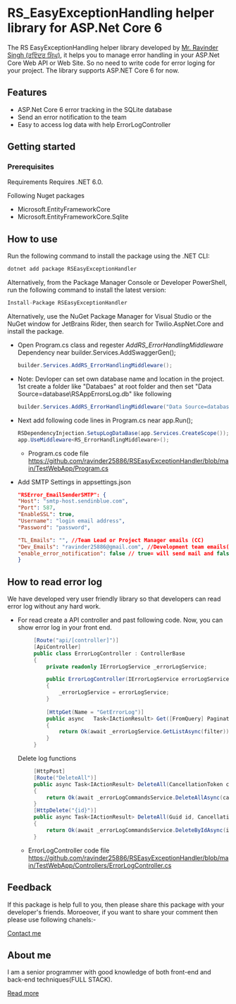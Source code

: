 ﻿# RS_EasyExceptionHandling helper library for ASP.Net Core 6 

The RS EasyExceptionHandling helper library developed by [Mr. Ravinder Singh (ਰਵਿੰਦਰ ਸਿੰਘ)](https://theravinder.com), it helps you to manage error handling in your ASP.Net Core Web API or Web Site. So no need to write code for error loging for your project. The library supports ASP.NET Core 6 for now.

## Features 
- ASP.Net Core 6 error tracking in the SQLite database
- Send an error notification to the team
- Easy to access log data with help ErrorLogController  

## Getting started


### Prerequisites

Requirements
Requires .NET 6.0.

Following Nuget packages 

- Microsoft.EntityFrameworkCore
- Microsoft.EntityFrameworkCore.Sqlite

## How to use

Run the following command to install the package using the .NET CLI:

```C#
dotnet add package RSEasyExceptionHandler 
```
Alternatively, from the Package Manager Console or Developer PowerShell, run the following command to install the latest version:
```C#
Install-Package RSEasyExceptionHandler 
```

Alternatively, use the NuGet Package Manager for Visual Studio or the NuGet window for JetBrains Rider, then search for Twilio.AspNet.Core and install the package.

- Open Program.cs class and regester <i>AddRS_ErrorHandlingMiddleware</i> Dependency near builder.Services.AddSwaggerGen();

	```C#
    builder.Services.AddRS_ErrorHandlingMiddleware();
    ```
- Note: Devloper can set own database name and location in the project. 1st create a folder like "Databaes" at root folder and then set "Data Source=database\\RSAppErrorsLog.db" like following
    ```C#
    builder.Services.AddRS_ErrorHandlingMiddleware("Data Source=database\\MyAppErrorsLog.db");
    ```

- Next add following code lines in Program.cs near app.Run();
	 ```C#
     RSDependencyInjection.SetupLogDataBase(app.Services.CreateScope());
     app.UseMiddleware<RS_ErrorHandlingMiddleware>();
     
     ```
     - Program.cs code file https://github.com/ravinder25886/RSEasyExceptionHandler/blob/main/TestWebApp/Program.cs

- Add SMTP Settings in appsettings.json
    ```JSON
  "RSError_EmailSenderSMTP": {
    "Host": "smtp-host.sendinblue.com",
    "Port": 587,
    "EnableSSL": true,
    "Username": "login email address",
    "Password": "password",

    "TL_Emails": "", //Team Lead or Project Manager emails (CC)
    "Dev_Emails": "ravinder25886@gmail.com", //Development team emails(TO)
    "enable_error_notification": false // true= will send mail and false mean off mailing
  }
    ```

## How to read error log
We have developed very user friendly library so that developers can read error log without any hard work.

- For read create a API controller and past following code. Now, you can show error log in your front end.

   ```C#
        [Route("api/[controller]")]
        [ApiController]
        public class ErrorLogController : ControllerBase
        {
            private readonly IErrorLogService _errorLogService;

            public ErrorLogController(IErrorLogService errorLogService)
            {
                _errorLogService = errorLogService;
            }
       
            [HttpGet(Name = "GetErrorLog")]
            public async   Task<IActionResult> Get([FromQuery] PaginationFilter filter)
            {
                return Ok(await _errorLogService.GetListAsync(filter)); 
            }
        }
   ```

   Delete log functions
   ```C#
        [HttpPost]
        [Route("DeleteAll")]
        public async Task<IActionResult> DeleteAll(CancellationToken cancellationToken)
        {
            return Ok(await _errorLogCommandsService.DeleteAllAsync(cancellationToken));
        }
        [HttpDelete("{id}")]
        public async Task<IActionResult> DeleteAll(Guid id, CancellationToken cancellationToken)
        {
            return Ok(await _errorLogCommandsService.DeleteByIdAsync(id, cancellationToken));
        }
   ```
   - ErrorLogController code file https://github.com/ravinder25886/RSEasyExceptionHandler/blob/main/TestWebApp/Controllers/ErrorLogController.cs 
## Feedback

If  this package is help full to you, then please share this package with your developer's friends. Moroeover, if you want to share your comment then please use following chanels:- 
 
 [Contact me](https://theravinder.com/contact)
 
## About me

I am a senior programmer with good knowledge of both front-end and back-end techniques(FULL STACK).

  [Read more](https://theravinder.com)